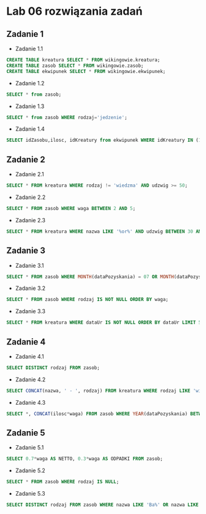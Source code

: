 # Lab 06 rozwiązania zadań

## Zadanie 1
* Zadanie 1.1
```sql
CREATE TABLE kreatura SELECT * FROM wikingowie.kreatura;
CREATE TABLE zasob SELECT * FROM wikingowie.zasob;
CREATE TABLE ekwipunek SELECT * FROM wikingowie.ekwipunek;
```
* Zadanie 1.2
```sql
SELECT * from zasob;
```
* Zadanie 1.3
```sql
SELECT * from zasob WHERE rodzaj='jedzenie';
```
* Zadanie 1.4
```sql
SELECT idZasobu,ilosc, idKreatury from ekwipunek WHERE idKreatury IN (1,3,5);
```
## Zadanie 2
* Zadanie 2.1
```sql
SELECT * FROM kreatura WHERE rodzaj != 'wiedzma' AND udzwig >= 50;
```
* Zadanie 2.2
```sql
SELECT * FROM zasob WHERE waga BETWEEN 2 AND 5;
```
* Zadanie 2.3
```sql
SELECT * FROM kreatura WHERE nazwa LIKE '%or%' AND udzwig BETWEEN 30 AND 70;
```
## Zadanie 3
* Zadanie 3.1
```sql
SELECT * FROM zasob WHERE MONTH(dataPozyskania) = 07 OR MONTH(dataPozyskania) = 08;
```
* Zadanie 3.2
```sql
SELECT * FROM zasob WHERE rodzaj IS NOT NULL ORDER BY waga;
```
* Zadanie 3.3
```sql
SELECT * FROM kreatura WHERE dataUr IS NOT NULL ORDER BY dataUr LIMIT 5;
```
## Zadanie 4
* Zadanie 4.1
```sql
SELECT DISTINCT rodzaj FROM zasob;
```
* Zadanie 4.2
```sql
SELECT CONCAT(nazwa, ' - ', rodzaj) FROM kreatura WHERE rodzaj LIKE 'wi%';
```
* Zadanie 4.3
```sql
SELECT *, CONCAT(ilosc*waga) FROM zasob WHERE YEAR(dataPozyskania) BETWEEN 2000 AND 2007;
```
## Zadanie 5
* Zadanie 5.1
```sql
SELECT 0.7*waga AS NETTO, 0.3*waga AS ODPADKI FROM zasob;
```
* Zadanie 5.2
```sql
SELECT * FROM zasob WHERE rodzaj IS NULL;
```
* Zadanie 5.3
```sql
SELECT DISTINCT rodzaj FROM zasob WHERE nazwa LIKE 'Ba%' OR nazwa LIKE '%os' ORDER BY rodzaj;
```
